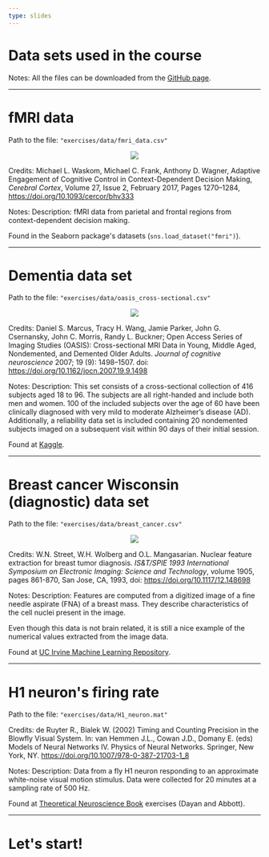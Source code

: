 ```yaml
---
type: slides
---
```


# Data sets used in the course

Notes: All the files can be downloaded from the [GitHub page](https://github.com/ruslan-kl/py-for-neuro/tree/binder/exercises/data).

---

# fMRI data

Path to the file: `"exercises/data/fmri_data.csv"`

<center><img src="fmri_data.png"></center>

Credits: Michael L. Waskom, Michael C. Frank, Anthony D. Wagner, Adaptive Engagement of Cognitive Control in Context-Dependent Decision Making, *Cerebral Cortex*, Volume 27, Issue 2, February 2017, Pages 1270–1284, https://doi.org/10.1093/cercor/bhv333

Notes: Description: fMRI data from parietal and frontal regions from context-dependent decision making.

Found in the Seaborn package's datasets (`sns.load_dataset("fmri")`).

---

# Dementia data set

Path to the file: `"exercises/data/oasis_cross-sectional.csv"`

<center><img src="oasis.png"></center>

Credits: Daniel S. Marcus, Tracy H. Wang, Jamie Parker, John G. Csernansky, John C. Morris, Randy L.
Buckner; Open Access Series of Imaging Studies (OASIS): Cross-sectional MRI Data in Young, Middle
Aged, Nondemented, and Demented Older Adults. *Journal of cognitive neuroscience* 2007; 19 (9): 1498–1507. doi:
https://doi.org/10.1162/jocn.2007.19.9.1498

Notes: Description:  This set consists of a cross-sectional collection of 416 subjects aged 18 to 96. The subjects are all right-handed and include both men and women. 100 of the included subjects over the age of 60 have been clinically diagnosed with very mild to moderate Alzheimer’s disease (AD). Additionally, a reliability data set is included containing 20 nondemented subjects imaged on a subsequent visit within 90 days of their initial session.

Found at [Kaggle](https://www.kaggle.com/jboysen/mri-and-alzheimers).

---

# Breast cancer Wisconsin (diagnostic) data set

Path to the file: `"exercises/data/breast_cancer.csv"`

<center><img src="breast_cancer.png"></center>

Credits: W.N. Street, W.H. Wolberg and O.L. Mangasarian. Nuclear feature extraction for breast tumor diagnosis. *IS&T/SPIE 1993 International Symposium on Electronic Imaging: Science and Technology*, volume 1905, pages 861-870, San Jose, CA, 1993, doi: https://doi.org/10.1117/12.148698

Notes: Description: Features are computed from a digitized image of a fine needle aspirate (FNA) of a breast mass. They describe characteristics of the cell nuclei present in the image.

Even though this data is not brain related, it is still a nice example of the numerical values extracted from the image data.

Found at [UC Irvine Machine Learning Repository](https://archive.ics.uci.edu/ml/datasets/Breast+Cancer+Wisconsin+%28Diagnostic%29).

---

# H1 neuron's firing rate

Path to the file: `"exercises/data/H1_neuron.mat"`

Credits: de Ruyter R., Bialek W. (2002) Timing and Counting Precision in the Blowfly Visual System. In: van Hemmen J.L., Cowan J.D., Domany E. (eds) Models of Neural Networks IV. Physics of Neural Networks. Springer, New York, NY. https://doi.org/10.1007/978-0-387-21703-1_8

Notes: Description: Data from a fly H1 neuron responding to an approximate white-noise visual motion stimulus. Data were collected for 20 minutes at a sampling rate of 500 Hz.

Found at [Theoretical Neuroscience Book](http://www.gatsby.ucl.ac.uk/~dayan/book/exercises.html) exercises (Dayan and Abbott).

---

# Let's start!
